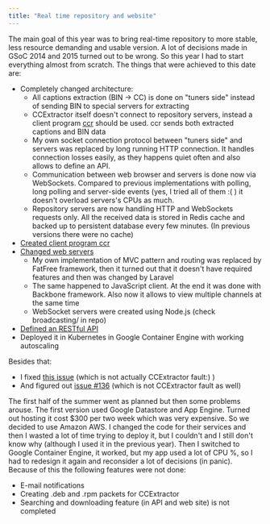 ```yaml
---
title: "Real time repository and website" 
---
```


The main goal of this year was to bring real-time repository to more
stable, less resource demanding and usable version. A lot of decisions
made in GSoC 2014 and 2015 turned out to be wrong. So this year I had to
start everything almost from scratch. The things that were achieved to
this date are:

 - Completely changed architecture:
   - All captions extraction (BIN -> CC) is done on "tuners side" instead of sending BIN to special servers for extracting 
   - CCExtractor itself doesn't connect to repository servers, instead a client program [ccr](https://github.com/rkuchumov/ccr-client) should be used. ccr sends both extracted captions and BIN data
   - My own socket connection protocol between "tuners side" and servers was replaced by long running HTTP connection. It handles connection losses easily, as they happens quiet often and also allows to define an API.
   - Communication between web browser and servers is done now via WebSockets. Compared to previous implementations with polling, long polling and server-side events (yes, I tried all of them :( ) it doesn't overload servers's CPUs as much. 
   - Repository servers are now handling HTTP and WebSockets requests only. All the received data is stored in Redis cache and backed up to persistent database every few minutes. (In previous versions there were no cache)
 - [ Created client program ccr](https://github.com/rkuchumov/ccr-client)
 - [ Changed web servers](https://github.com/rkuchumov/ccr-server)
   - My own implementation of MVC pattern and routing was replaced by FatFree framework, then it turned out that it doesn't have required features and then was changed by Laravel
   - The same happened to JavaScript client. At the end it was done with Backbone framework. Also now it allows to view multiple channels at the same time
   - WebSocket servers were created using Node.js (check broadcasting/ in repo)
 - [ Defined an RESTful API](https://github.com/rkuchumov/ccr-server)
 - Deployed it in Kubernetes in Google Container Engine with working autoscaling

Besides that:

 - I fixed [this issue](https://github.com/CCExtractor/ccextractor/issues/259) (which is not actually CCExtractor fault:) )
 - And figured out [issue #136](https://github.com/CCExtractor/ccextractor/issues/136) (which is not CCExtractor fault as well)

The first half of the summer went as planned but then some problems
arouse. The first version used Google Datastore and App Engine. Turned
out hosting it cost $300 per two week which was very expensive. So we
decided to use Amazon AWS. I changed the code for their services and
then I wasted a lot of time trying to deploy it, but I couldn't and I
still don't know why (although I used it in the previous year). Then I
switched to Google Container Engine, it worked, but my app used a lot of
CPU %, so I had to redesign it again and reconsider a lot of decisions
(in panic). Because of this the following features were not done:

 - E-mail notifications
 - Creating .deb and .rpm packets for CCExtractor 
 - Searching and downloading feature (in API and web site) is not completed
